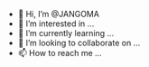 - 👋 Hi, I’m @JANGOMA
- 👀 I’m interested in ...
- 🌱 I’m currently learning ...
- 💞️ I’m looking to collaborate on ...
- 📫 How to reach me ...

<!---
JANGOMA/JANGOMA is a ✨ special ✨ repository because its `README.md` (this file) appears on your GitHub profile.
You can click the Preview link to take a look at your changes.
--->
